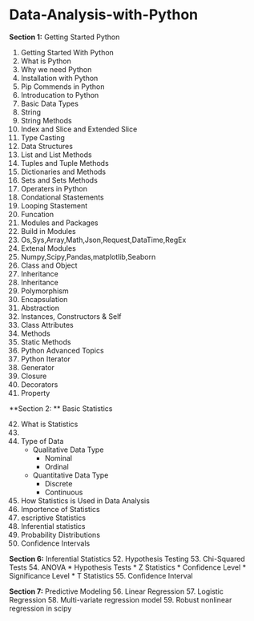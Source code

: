 # Data-Analysis-with-Python

**Section 1:** Getting Started Python
1. Getting Started With Python
2. What is Python
3. Why we need Python
4. Installation with Python
5. Pip Commends in Python 
6. Introducation to Python
7. Basic Data Types
8. String
9. String Methods
10. Index and Slice and Extended Slice
11. Type Casting
12. Data Structures
13. List and List Methods
14. Tuples and Tuple Methods
15. Dictionaries and Methods
16. Sets and Sets Methods
17. Operaters in Python
18. Condational Stastements
19. Looping Stastement
20. Funcation
21. Modules and Packages
22. Build in Modules
23. Os,Sys,Array,Math,Json,Request,DataTime,RegEx
24. Extenal Modules 
25. Numpy,Scipy,Pandas,matplotlib,Seaborn
26. Class and Object
27. Inheritance
28. Inheritance
29. Polymorphism
30. Encapsulation
31. Abstraction
32. Instances, Constructors & Self
33. Class Attributes
34. Methods
35. Static Methods
36. Python Advanced Topics
37. Python Iterator
38. Generator
39. Closure
40. Decorators
41. Property

**Section 2: ** Basic Statistics

42. What is Statistics
43. 
44. Type of Data
    * Qualitative Data Type
        *   Nominal
        *   Ordinal
    * Quantitative Data Type
        *   Discrete
        *   Continuous
45. How Statistics is Used in Data Analysis
46. Importence of Statistics  
47. escriptive Statistics
48. Inferential statistics
50. Probability Distributions
51. Confidence Intervals

**Section 6:** Inferential Statistics
52. Hypothesis Testing
53. Chi-Squared Tests
54. ANOVA
     * Hypothesis Tests
     * Z Statistics
     * Confidence Level
     * Significance Level
     * T Statistics
 55. Confidence Interval

**Section 7:** Predictive Modeling
56. Linear Regression
57. Logistic Regression
58. Multi-variate regression model
59. Robust nonlinear regression in scipy

